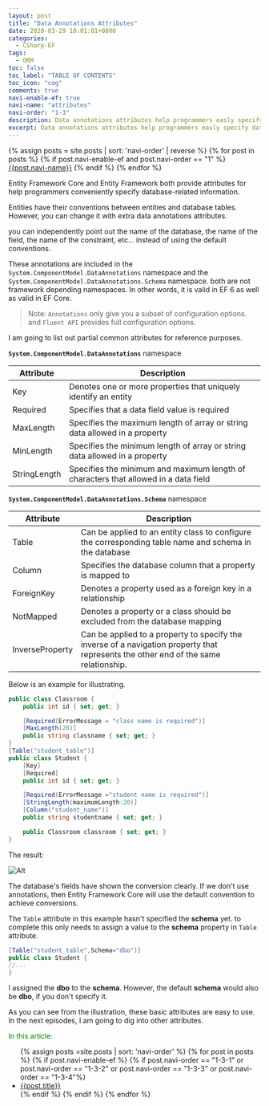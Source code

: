 ```yaml
---
layout: post
title: "Data Annotations Attributes"
date: 2020-03-29 10:01:01+0800
categories:
  - CSharp-EF
tags:
  - ORM
toc: false
toc_label: "TABLE OF CONTENTS"
toc_icon: "cog"
comments: true
navi-enable-ef: true
navi-name: "attributes"
navi-order: "1-3"
description: Data annotations attributes help programmers easly specify database-related information.
excerpt: Data annotations attributes help programmers easly specify database-related information.
---
```

<!--navigation bar-->
<div class='navi-link-container'>
  {% assign posts = site.posts | sort: 'navi-order' | reverse  %}
  {% for post in posts %}
    {% if post.navi-enable-ef and 
          post.navi-order == "1" %}
        <a href="{{ site.baseurl }}{{ post.url }}" class='navi-link'>{{post.navi-name}}</a>
    {% endif %}
  {% endfor %}
</div>
<!--navigation bar-->


Entity Framework Core and Entity Framework both provide attributes for help programmers conveniently specify database-related information.

Entities have their conventions between entities and database tables. However, you can change it with extra data annotations attributes.

you can independently point out the name of the database, the name of the field, the name of the constraint, etc...  instead of using the default conventions.

These annotations are included in the `System.ComponentModel.DataAnnotations` namespace and the `System.ComponentModel.DataAnnotations.Schema` namespace. both are not framework depending namespaces. In other words, it is valid in EF 6 as well as valid in EF Core.

> Note: 
> `Annotations` only give you a subset of configuration options. and `Fluent API` provides full configuration options.

I am going to list out partial common attributes for reference purposes.

**`System.ComponentModel.DataAnnotations`** namespace

|Attribute   	|Description   	|
|---	|---	|
|Key   	|Denotes one or more properties that uniquely identify an entity   	|
|Required   	|Specifies that a data field value is required   	|
|MaxLength   	|Specifies the maximum length of array or string data allowed in a property   	|
|MinLength   	|Specifies the minimum length of array or string data allowed in a property   	|
|StringLength   	|Specifies the minimum and maximum length of characters that allowed in a data field   	|


**`System.ComponentModel.DataAnnotations.Schema`** namespace

|Attribute   	|Description   	|
|---	|---	|
|Table   	|Can be applied to an entity class to configure the corresponding table name and schema in the database   	|
|Column   	|Specifies the database column that a property is mapped to   	|
|ForeignKey   	|Denotes a property used as a foreign key in a relationship   	|
|NotMapped   	|Denotes a property or a class should be excluded from the database mapping   	|
|InverseProperty   	|Can be applied to a property to specify the inverse of a navigation property that represents the other end of the same relationship.   	|

Below is an example for illustrating.
```c#
public class Classroom { 
    public int id { set; get; }

    [Required(ErrorMessage = "class name is required")]
    [MaxLength(20)]
    public string classname { set; get; }
}
[Table("student_table")]
public class Student { 
    [Key]
    [Required]
    public int id { set; get; }

    [Required(ErrorMessage ="student name is required")]
    [StringLength(maximumLength:20)]
    [Column("student_name")]
    public string studentname { set; get; }

    public Classroom classroom { set; get; }
}
```

The result:

![Alt][1]

The database's fields have shown the conversion clearly. If we don't use annotations, then Entity Framework Core will use the default convention to achieve conversions. 

The ``Table`` attribute in this example hasn't specified the **schema** yet.  to complete this only needs to assign a value to the **schema** property in `Table` attribute.
```c#
[Table("student_table",Schema="dbo")]
public class Student { 
//...
}
```
I assigned the **dbo** to the **schema**. However, the default **schema** would also be **dbo**, if you don't specify it.

As you can see from the illustration, these basic attributes are easy to use. In the next episodes, I am going to dig into other attributes.


<!--items-->
<div>
<span style="color: green;">In this article:</span>
<ul>
  {% assign posts =site.posts | sort: 'navi-order' %}
  {% for post in posts %}
    {% if post.navi-enable-ef %}
      {% if post.navi-order == "1-3-1" or
            post.navi-order == "1-3-2" or 
            post.navi-order == "1-3-3" or 
            post.navi-order == "1-3-4"%}
                <li><a href="{{ site.baseurl }}{{ post.url }}" class="item-link">{{post.title}}</a></li>
      {% endif %}
    {% endif %}
  {% endfor %}
</ul>
</div>
<!--items-->

[1]: /blog/public/img/2020-03-29-Data-Annotations-Attributes-a.png